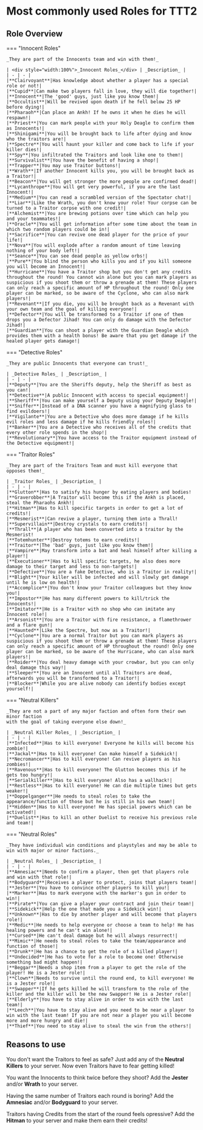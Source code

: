 # Most commonly used Roles for TTT2

## Role Overview

=== "Innocent Roles"

    _They are part of the Innocents team and win with them!_

    | <div style="width:100%">_Innocent Roles_</div> | _Description_ |
    | - | - |
    |**Clairvoyant**|Has knowledge about whether a player has a special role or not!|
    |**Cupid**|Can make two players fall in love, they will die together!|
    |**Innocent**|The 'good' guys, just like you know them!|
    |**Occultist**|Will be revived upon death if he fell below 25 HP before dying!|
    |**Pharaoh**|Can place an Ankh! If he owns it when he dies he will respawn!|
    |**Priest**|You can mark people with your Holy Deagle to confirm them as Innocents!|
    |**Shinigami**|You will be brought back to life after dying and know who the traitors are!|
    |**Spectre**|You will haunt your killer and come back to life if your killer dies!|
    |**Spy**|You infiltrated the Traitors and look like one to them!|
    |**Survivalist**|You have the benefit of having a shop!|
    |**Trapper**|You may use Traitor buttons!|
    |**Wrath**|If another Innocent kills you, you will be brought back as a Traitor!|
    |**Beacon**|You will get stronger the more people are confirmed dead!|
    |**Lycanthrope**|You will get very powerful, if you are the last Innocent!|
    |**Medium**|You can read a scrambled version of the Spectator chat!|
    |**Liar**|Like the Wrath, you don't know your role! Your corpse can be turned to a Traitor corpse with one credit!|
    |**Alchemist**|You are brewing potions over time which can help you and your teammates!|
    |**Oracle**|You will get information after some time about the team in which two random players could be in!|
    |**Sacrifice**|You can revive one dead player for the price of your life!|
    |**Nova**|You will explode after a random amount of time leaving nothing of your body left!|
    |**Seance**|You can see dead people as yellow orbs!|
    |**Pure**|You blind the person who kills you and if you kill someone you will become an Innocent!|
    |**Hurricane**|You have a Traitor shop but you don't get any credits throughout the round! You cannot win alone but you can mark players as suspicious if you shoot them or throw a grenade at them! These players can only reach a specific amount of HP throughout the round! Only one player can be marked, so be aware of the Cyclone, who can also mark players!|
    |**Revenant**|If you die, you will be brought back as a Revenant with your own team and the goal of killing everyone!|
    |**Defector**|You will be transformed to a Traitor if one of them drops you a Defector Jihad! You can only do damage with the Defector Jihad!|
    |**Guardian**|You can shoot a player with the Guardian Deagle which provides them with a health bonus! Be aware that you get damage if the healed player gets damage!|

=== "Detective Roles"

    _They are public Innocents that everyone can trust!_

    | _Detective Roles_ | _Description_ |
    | - | - |
    |**Deputy**|You are the Sheriffs deputy, help the Sheriff as best as you can!|
    |**Detective**|A public Innocent with access to special equipment!|
    |**Sheriff**|You can make yourself a Deputy using your Deputy Deagle!|
    |**Sniffer**|Instead of a DNA scanner you have a magnifying glass to find evildoers!|
    |**Vigilante**|You are a Detective who does more damage if he kills evil roles and less damage if he kills friendly roles!|
    |**Banker**|You are a Detective who receives all of the credits that every other role spends in the shop!|
    |**Revolutionary**|You have access to the Traitor equipment instead of the Detective equipment!|

=== "Traitor Roles"

    _They are part of the Traitors Team and must kill everyone that opposes them!_

    | _Traitor Roles_ | _Description_ |
    | - | - |
    |**Glutton**|Has to satisfy his hunger by eating players and bodies!
    |**Graverobber**|A Traitor will become this if the Ankh is placed, steal the Pharaohs Ankh!|
    |**Hitman**|Has to kill specific targets in order to get a lot of credits!|
    |**Mesmerist**|Can revive a player, turning them into a Thrall!
    |**Supervillain**|Destroy crystals to earn credits!|
    |**Thrall**|A player who has been converted into a traitor by the Mesmerist!
    |**Totemhunter**|Destroy totems to earn credits!|
    |**Traitor**|The 'bad' guys, just like you know them!|
    |**Vampire**|May transform into a bat and heal himself after killing a player!|
    |**Executioner**|Has to kill specific targets, he also does more damage to their target and less to non-targets!|
    |**Defective**|You are a fake Detective, who is a Traitor in reality!|
    |**Blight**|Your killer will be infected and will slowly get damage until he is low on health!|
    |**Accomplice**|You don't know your Traitor colleagues but they know you!|
    |**Impostor**|He has many different powers to kill/trick the Innocents!|
    |**Imitator**|He is a Traitor with no shop who can imitate any Innocent role!|
    |**Arsonist**|You are a Traitor with fire resistance, a flamethrower and a flare gun!|
    |**Haunted**|Like the Spectre, but now as a Traitor!|
    |**Cyclone**|You are a normal Traitor but you can mark players as suspicious if you shoot them or throw a grenade at them! These players can only reach a specific amount of HP throughout the round! Only one player can be marked, so be aware of the Hurricane, who can also mark players!|
    |**Roider**|You deal heavy damage with your crowbar, but you can only deal damage this way!|
    |**Sleeper**|You are an Innocent until all Traitors are dead, afterwards you will be transformed to a Traitor!|
    |**Blocker**|While you are alive nobody can identify bodies except yourself!|

=== "Neutral Killers"

    _They are not a part of any major faction and often form their own minor faction  
    with the goal of taking everyone else down!_

    | _Neutral Killer Roles_ | _Description_ |
    | - | - |
    |**Infected**|Has to kill everyone! Everyone he kills will become his zombie!|
    |**Jackal**|Has to kill everyone! Can make himself a Sidekick!|
    |**Necromancer**|Has to kill everyone! Can revive players as his zombies!|
    |**Ravenous**|Has to kill everyone! The Glutton becomes this if he gets too hungry!|
    |**Serialkiller**|Has to kill everyone! Also has a wallhack!|
    |**Restless**|Has to kill everyone! He can die multiple times but gets weaker!|
    |**Doppelganger**|He needs to steal roles to take the appearance/function of those but he is still in his own team!|
    |**Hidden**|Has to kill everyone! He has special powers which can be activated!|
    |**Duelist**|Has to kill an other Duelist to receive his previous role and team!|

=== "Neutral Roles"

    _They have individual win conditions and playstyles and may be able to  
    win with major or minor factions._

    | _Neutral Roles_ | _Description_ |
    | - | - |
    |**Amnesiac**|Needs to confirm a player, then get that players role and win with that role!|
    |**Bodyguard**|Receives a player to protect, joins that players team!|
    |**Jester**|You have to convince other players to kill you!|
    |**Marker**|Has to mark everyone with the marker's gun in order to win!|
    |**Pirate**|You can give a player your contract and join their team!|
    |**Sidekick**|Help the one that made you a Sidekick win!|
    |**Unknown**|Has to die by another player and will become that players role!|
    |**Medic**|He needs to help everyone or choose a team to help! He has healing powers and he can't win alone!|
    |**Cursed**|He can't deal damage but he will always resurrect!|
    |**Mimic**|He needs to steal roles to take the team/appearance and function of those!|
    |**Drunk**|He has a chance to get the role of a killed player!|
    |**Undecided**|He has to vote for a role to become one! Otherwise something bad might happen!|
    |**Beggar**|Needs a shop item from a player to get the role of the player! He is a Jester role!|
    |**Clown**|Needs to survive until the round end, to kill everyone! He is a Jester role!|
    |**Swapper**|If he gets killed he will transform to the role of the killer and the killer will be the new Swapper! He is a Jester role!|
    |**Elderly**|You have to stay alive in order to win with the last team!|
    |**Leech**|You have to stay alive and you need to be near a player to win with the last team! If you are not near a player you will become more and more hungry and die!|
    |**Thief**|You need to stay alive to steal the win from the others!|
    
## Reasons to use

You don't want the Traitors to feel as safe? Just add any of the **Neutral Killers** to your server. Now even Traitors have to fear getting killed!

You want the Innocents to think twice before they shoot? Add the **Jester** and/or **Wrath** to your server.

Having the same number of Traitors each round is boring? Add the **Amnesiac** and/or **Bodyguard** to your server.

Traitors having Credits from the start of the round feels opressive? Add the **Hitman** to your server and make them earn their credits!
